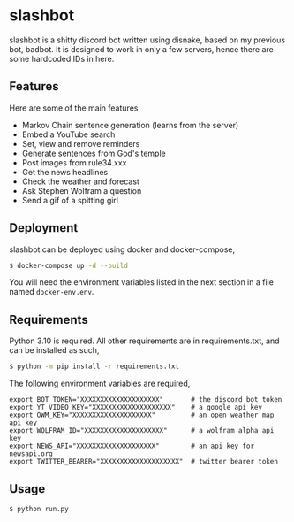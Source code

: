 # slashbot

slashbot is a shitty discord bot written using disnake, based on my previous
bot, badbot. It is designed to work in only a few servers, hence there are some
hardcoded IDs in here.

## Features

Here are some of the main features

* Markov Chain sentence generation (learns from the server)
* Embed a YouTube search
* Set, view and remove reminders
* Generate sentences from God's temple
* Post images from rule34.xxx
* Get the news headlines
* Check the weather and forecast
* Ask Stephen Wolfram a question
* Send a gif of a spitting girl

## Deployment

slashbot can be deployed using docker and docker-compose,

```bash
$ docker-compose up -d --build
```

You will need the environment variables listed in the next section in a file
named `docker-env.env`.

## Requirements

Python 3.10 is required. All other requirements are in requirements.txt, and
can be installed as such,

```bash
$ python -m pip install -r requirements.txt
```

The following environment variables are required,

```
export BOT_TOKEN="XXXXXXXXXXXXXXXXXXXX"       # the discord bot token
export YT_VIDEO_KEY="XXXXXXXXXXXXXXXXXXXX"    # a google api key
export OWM_KEY="XXXXXXXXXXXXXXXXXXXX"         # an open weather map api key
export WOLFRAM_ID="XXXXXXXXXXXXXXXXXXXX"      # a wolfram alpha api key
export NEWS_API="XXXXXXXXXXXXXXXXXXXX"        # an api key for newsapi.org
export TWITTER_BEARER="XXXXXXXXXXXXXXXXXXXX"  # twitter bearer token
```

## Usage

```bash
$ python run.py
```
